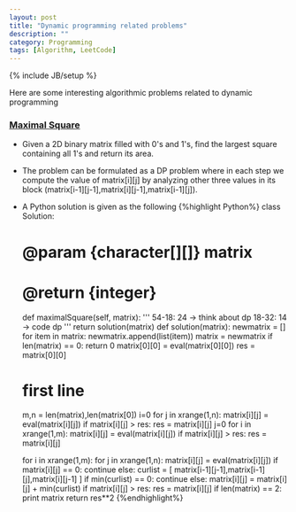 ```yaml
---
layout: post
title: "Dynamic programming related problems"
description: ""
category: Programming
tags: [Algorithm, LeetCode]
---
```

{% include JB/setup %}

Here are some interesting algorithmic problems related to dynamic programming

### [Maximal Square](https://leetcode.com/problems/maximal-square/)
- Given a 2D binary matrix filled with 0's and 1's, find the largest square containing all 1's and return its area.
- The problem can be formulated as a DP problem where in each step we compute the value of matrix[i][j] by analyzing other three values in its block (matrix[i-1][j-1],matrix[i][j-1],matrix[i-1][j]).
- A Python solution is given as the following
{%highlight Python%}
class Solution:
    # @param {character[][]} matrix
    # @return {integer}
    def maximalSquare(self, matrix):
        '''
        54-18: 24 -> think about dp
        18-32: 14 -> code dp
        '''
        return solution(matrix)
def solution(matrix):
    newmatrix = []
    for item in matrix:
        newmatrix.append(list(item))
    matrix = newmatrix
    if len(matrix) == 0: return 0
    matrix[0][0] = eval(matrix[0][0])
    res = matrix[0][0]
    # first line
    m,n = len(matrix),len(matrix[0])
    i=0
    for j in xrange(1,n):
        matrix[i][j] = eval(matrix[i][j])
        if matrix[i][j] > res: res = matrix[i][j]
    j=0
    for i in xrange(1,m):
        matrix[i][j] = eval(matrix[i][j])
        if matrix[i][j] > res: res = matrix[i][j]
        
    for i in xrange(1,m):
        for j in xrange(1,n):
            matrix[i][j] = eval(matrix[i][j])
            if matrix[i][j] == 0:
                continue
            else:
                curlist = [ matrix[i-1][j-1],matrix[i-1][j],matrix[i][j-1] ]
                if min(curlist) == 0:
                    continue
                else:
                    matrix[i][j] = matrix[i][j] + min(curlist)
                    if matrix[i][j] > res:
                        res = matrix[i][j]
    if len(matrix) == 2: print matrix 
    return res**2
{%endhighlight%}

